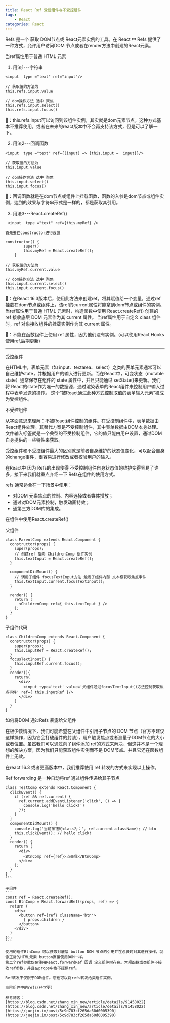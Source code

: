 ```yaml
---
title: React Ref 受控组件与不受控组件
tags:
    - React
categories: React
---
```


Refs 是一个 获取 DOM节点或 React元素实例的工具。在 React 中 Refs 提供了一种方式，允许用户访问DOM 节点或者在render方法中创建的React元素。

当ref属性用于普通 HTML 元素
1. 用法1---字符串
```
<input  type ="text" ref="input"/> 
```
    // 获取值的方法为
    this.refs.input.value

    // dom操作方法 选中 聚焦
    this.refs.input.select()
    this.refs.input.focus()

🐖：this.refs.input可以访问到该组件实例，其实就是dom元素节点。这种方式基本不推荐使用，或者在未来的react版本中不会再支持该方式，但是可以了解一下。

2. 用法2---回调函数
```
<input  type ="text" ref={(input) => {this.input =  input}}/> 
```
    // 获取值的方法为
    this.input.value

    // dom操作方法 选中 聚焦
    this.input.select()
    this.input.focus()

🐒：回调函数就是在dom节点或组件上挂载函数，函数的入参是dom节点或组件实例，达到的效果与字符串形式是一样的，都是获取其引用。

3. 用法3---React.createRef()
```
 <input  type ="text" ref={this.myRef} />
```
    首先要在constructor进行设置

```
constructor() {
        super()
        this.myRef = React.createRef();
    }
```
    // 获取值的方法为
    this.myRef.current.value

    // dom操作方法 选中 聚焦
    this.input.current.select()
    this.input.current.focus()


🐇：在React 16.3版本后，使用此方法来创建ref。将其赋值给一个变量，通过ref挂载在dom节点或组件上，该ref的current属性将能拿到dom节点或组件的实例。
    当ref属性用于普通 HTML 元素时，构造函数中使用 React.createRef() 创建的 ref 接收底层 DOM 元素作为其 current 属性。
    当ref属性用于自定义 class 组件时，ref 对象接收组件的挂载实例作为其 current 属性。

🥚：不能在函数组件上使用 ref 属性，因为他们没有实例。(可以使用React Hooks 使用ref,后期更新)

----------------------

受控组件

在HTML中，表单元素（如 input、textarea、select）之类的表单元素通常可以自己维护state，并根据用户的输入进行更新。而在React中，可变状态（mutable state）通常保存在组件的 state 属性中，并且只能通过 setState()来更新。我们将 React的state作为唯一的数据源，通过渲染表单的React组件来控制用户输入过程中表单发送的操作。
这个“被React通过此种方式控制取值的表单输入元素”被成为受控组件。

不受控组件

从字面意思来理解：不被React组件控制的组件。在受控制组件中，表单数据由 React组件处理。其替代方案是不受控制组件，其中表单数据由DOM本身处理。文件输入标签就是一个典型的不受控制组件，它的值只能由用户设置，通过DOM自身提供的一些特性来获取。

受控组件和不受控组件最大的区别就是前者自身维护的状态值变化，可以配合自身的change事件，很容易进行修改或者校验用户的输入。

在React中 因为 Refs的出现使得 不受控制组件自身状态值的维护变得容易了许多，接下来我们就重点介绍一下 Refs在组件的使用方式。

refs 通常适合在一下场景中使用：

  - 对DOM 元素焦点的控制、内容选择或者媒体播放；
  - 通过对DOM元素控制，触发动画特效；
  - 通第三方DOM库的集成。

在组件中使用React.createRef()

父组件
```
class ParentComp extends React.Component {
  constructor(props) {
    super(props);
    // 创建ref 指向 ChildrenComp 组件实例
    this.textInput = React.createRef();
  }

  componentDidMount() {
    // 调用子组件 focusTextInput方法 触发子组件内部 文本框获取焦点事件
    this.textInput.current.focusTextInput();
  }

  render() {
    return (
      <ChildrenComp ref={ this.textInput } />
    );
  }
}
```

子组件代码

```
class ChildrenComp extends React.Component {
  constructor(props) {
    super(props);
    this.inputRef = React.createRef();
  }
  focusTextInput() {
    this.inputRef.current.focus();
  }
  render(){
    return(
      <div>
        <input type='text' value='父组件通过focusTextInput()方法控制获取焦点事件' ref={ this.inputRef }/>
      </div>
    )
  }
}
```

如何将DOM 通过Refs 暴露给父组件

在极少数情况下，我们可能希望在父组件中引用子节点的 DOM 节点（官方不建议这样操作，因为它会打破组件的封装），用户触发焦点或者测量子DOM节点的大小或者位置。虽然我们可以通过向子组件添加 ref的方式来解决，但这并不是一个理想的解决方案，因为我们只能获取组件实例而不是 DOM节点。并且它还在函数组件上无效。

在react 16.3 或者更高版本中，我们推荐使用 ref 转发的方式来实现以上操作。

Ref forwarding 是一种自动将ref 通过组件传递给其子节点
````
class TestComp extends React.Component {
  clickEvent() {
    if (ref && ref.current) {
      ref.current.addEventListener('click', () => {
        console.log('hello click!')
      });
    }
  }
  componentDidMount() {
    console.log('当前按钮的class为：', ref.current.className); // btn
    this.clickEvent(); // hello click!
  }
  render() {
    return (
      <div>
        <BtnComp ref={ref}>点击我</BtnComp>
      </div>
    );
  }
}
```

子组件
```
const ref = React.createRef();
const BtnComp = React.forwardRef((props, ref) => {
  return (
    <div>
      <button ref={ref} className='btn'>
        { props.children }
      </button>
    </div>
  )
});
```

使用的组件BtnComp 可以获取对底层 button DOM 节点的引用并在必要时对其进行操作，就像正常的HTML元素 button直接使用DOM一样。
第二个ref参数仅在使用React.forwardRef 回调 定义组件时存在。常规函数或类组件不接收ref参数，并且在props中也不提供ref。

Ref转发不仅限于DOM组件。您也可以将refs转发给类组件实例。

高阶组件中的refs(待学更)

参考博客：
[https://blog.csdn.net/zhang_xin_new/article/details/91458022](https://blog.csdn.net/zhang_xin_new/article/details/91458022)
[https://juejin.im/post/5c9d783cf265da60d0005390](https://juejin.im/post/5c9d783cf265da60d0005390)



